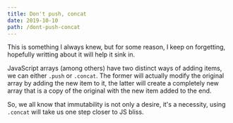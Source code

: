 ```yaml
---
title: Don't push, concat
date: 2019-10-10
path: /dont-push-concat
---
```


This is something I always knew, but for some reason, I keep on forgetting,
hopefully writting about it will help it sink in.

JavaScript arrays (among others) have two distinct ways of adding items, we can
either `.push` or `.concat`. The former will actually modify the original array
by adding the new item to it, the latter will create a completely new array that
is a copy of the original with the new item added to the end.

So, we all know that immutability is not only a desire, it's a necessity, using
`.concat` will take us one step closer to JS bliss.
